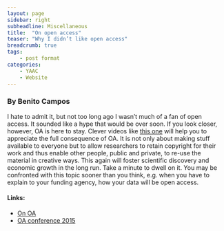 ```yaml
---
layout: page
sidebar: right
subheadline: Miscellaneous
title:  "On open access"
teaser: "Why I didn’t like open access"
breadcrumb: true
tags:
    - post format
categories:
    - YAAC
    - Website
---
```



### By Benito Campos
I hate to admit it, but not too long ago I wasn’t much of a fan of open access. It sounded like a hype that would be over soon. If you look closer, however, OA is here to stay. Clever videos like <a href="https://www.youtube.com/watch?v=L5rVH1KGBCY" target="_blank">this one</a> will help you to appreciate the full consequence of OA. It is not only about making stuff available to everyone but to allow researchers to retain copyright for their work and thus enable other people, public and private, to re-use the material in creative ways. This again will foster scientific discovery and economic growth in the long run. Take a minute to dwell on it. You may be confronted with this topic sooner than you think, e.g. when you have to explain to your funding agency, how your data will be open access.  

#### Links: 
- <a href="https://www.youtube.com/watch?v=L5rVH1KGBCY" target="_blank">On OA</a>
- <a href="http://opencon2015.org/blog/opencon-2015-details-announced" target="_blank">OA conference 2015</a>



